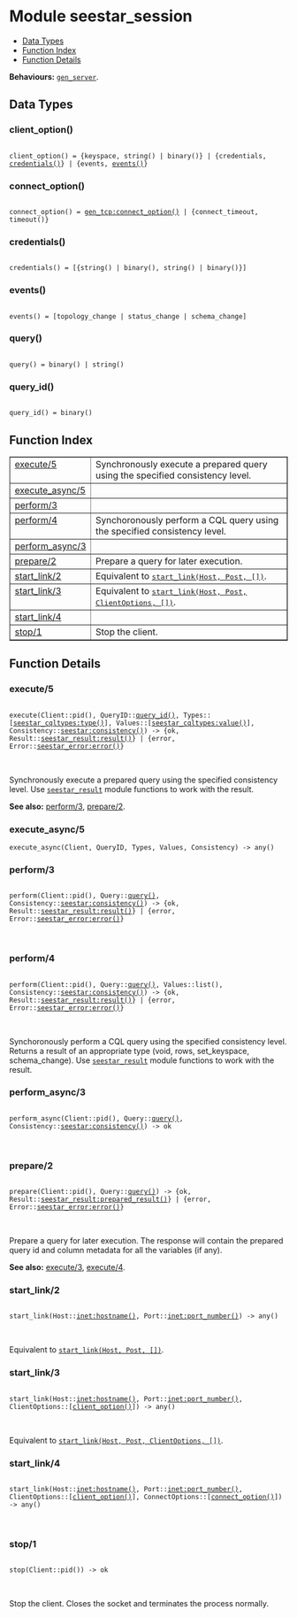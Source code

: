 

# Module seestar_session #
* [Data Types](#types)
* [Function Index](#index)
* [Function Details](#functions)

__Behaviours:__ [`gen_server`](gen_server.md).

<a name="types"></a>

## Data Types ##




### <a name="type-client_option">client_option()</a> ###



<pre><code>
client_option() = {keyspace, string() | binary()} | {credentials, <a href="#type-credentials">credentials()</a>} | {events, <a href="#type-events">events()</a>}
</code></pre>





### <a name="type-connect_option">connect_option()</a> ###



<pre><code>
connect_option() = <a href="gen_tcp.md#type-connect_option">gen_tcp:connect_option()</a> | {connect_timeout, timeout()}
</code></pre>





### <a name="type-credentials">credentials()</a> ###



<pre><code>
credentials() = [{string() | binary(), string() | binary()}]
</code></pre>





### <a name="type-events">events()</a> ###



<pre><code>
events() = [topology_change | status_change | schema_change]
</code></pre>





### <a name="type-query">query()</a> ###



<pre><code>
query() = binary() | string()
</code></pre>





### <a name="type-query_id">query_id()</a> ###



<pre><code>
query_id() = binary()
</code></pre>


<a name="index"></a>

## Function Index ##


<table width="100%" border="1" cellspacing="0" cellpadding="2" summary="function index"><tr><td valign="top"><a href="#execute-5">execute/5</a></td><td>Synchronously execute a prepared query using the specified consistency level.</td></tr><tr><td valign="top"><a href="#execute_async-5">execute_async/5</a></td><td></td></tr><tr><td valign="top"><a href="#perform-3">perform/3</a></td><td></td></tr><tr><td valign="top"><a href="#perform-4">perform/4</a></td><td>Synchoronously perform a CQL query using the specified consistency level.</td></tr><tr><td valign="top"><a href="#perform_async-3">perform_async/3</a></td><td></td></tr><tr><td valign="top"><a href="#prepare-2">prepare/2</a></td><td>Prepare a query for later execution.</td></tr><tr><td valign="top"><a href="#start_link-2">start_link/2</a></td><td>Equivalent to <a href="#start_link-3"><tt>start_link(Host, Post, [])</tt></a>.</td></tr><tr><td valign="top"><a href="#start_link-3">start_link/3</a></td><td>Equivalent to <a href="#start_link-4"><tt>start_link(Host, Post, ClientOptions, [])</tt></a>.</td></tr><tr><td valign="top"><a href="#start_link-4">start_link/4</a></td><td></td></tr><tr><td valign="top"><a href="#stop-1">stop/1</a></td><td>Stop the client.</td></tr></table>


<a name="functions"></a>

## Function Details ##

<a name="execute-5"></a>

### execute/5 ###


<pre><code>
execute(Client::pid(), QueryID::<a href="#type-query_id">query_id()</a>, Types::[<a href="seestar_cqltypes.md#type-type">seestar_cqltypes:type()</a>], Values::[<a href="seestar_cqltypes.md#type-value">seestar_cqltypes:value()</a>], Consistency::<a href="seestar.md#type-consistency">seestar:consistency()</a>) -&gt; {ok, Result::<a href="seestar_result.md#type-result">seestar_result:result()</a>} | {error, Error::<a href="seestar_error.md#type-error">seestar_error:error()</a>}
</code></pre>
<br />

Synchronously execute a prepared query using the specified consistency level.
Use [`seestar_result`](seestar_result.md) module functions to work with the result.

__See also:__ [perform/3](#perform-3), [prepare/2](#prepare-2).
<a name="execute_async-5"></a>

### execute_async/5 ###

`execute_async(Client, QueryID, Types, Values, Consistency) -> any()`


<a name="perform-3"></a>

### perform/3 ###


<pre><code>
perform(Client::pid(), Query::<a href="#type-query">query()</a>, Consistency::<a href="seestar.md#type-consistency">seestar:consistency()</a>) -&gt; {ok, Result::<a href="seestar_result.md#type-result">seestar_result:result()</a>} | {error, Error::<a href="seestar_error.md#type-error">seestar_error:error()</a>}
</code></pre>
<br />


<a name="perform-4"></a>

### perform/4 ###


<pre><code>
perform(Client::pid(), Query::<a href="#type-query">query()</a>, Values::list(), Consistency::<a href="seestar.md#type-consistency">seestar:consistency()</a>) -&gt; {ok, Result::<a href="seestar_result.md#type-result">seestar_result:result()</a>} | {error, Error::<a href="seestar_error.md#type-error">seestar_error:error()</a>}
</code></pre>
<br />

Synchoronously perform a CQL query using the specified consistency level.
Returns a result of an appropriate type (void, rows, set_keyspace, schema_change).
Use [`seestar_result`](seestar_result.md) module functions to work with the result.
<a name="perform_async-3"></a>

### perform_async/3 ###


<pre><code>
perform_async(Client::pid(), Query::<a href="#type-query">query()</a>, Consistency::<a href="seestar.md#type-consistency">seestar:consistency()</a>) -&gt; ok
</code></pre>
<br />


<a name="prepare-2"></a>

### prepare/2 ###


<pre><code>
prepare(Client::pid(), Query::<a href="#type-query">query()</a>) -&gt; {ok, Result::<a href="seestar_result.md#type-prepared_result">seestar_result:prepared_result()</a>} | {error, Error::<a href="seestar_error.md#type-error">seestar_error:error()</a>}
</code></pre>
<br />

Prepare a query for later execution. The response will contain the prepared
query id and column metadata for all the variables (if any).

__See also:__ [execute/3](#execute-3), [execute/4](#execute-4).
<a name="start_link-2"></a>

### start_link/2 ###


<pre><code>
start_link(Host::<a href="inet.md#type-hostname">inet:hostname()</a>, Port::<a href="inet.md#type-port_number">inet:port_number()</a>) -&gt; any()
</code></pre>
<br />

Equivalent to [`start_link(Host, Post, [])`](#start_link-3).
<a name="start_link-3"></a>

### start_link/3 ###


<pre><code>
start_link(Host::<a href="inet.md#type-hostname">inet:hostname()</a>, Port::<a href="inet.md#type-port_number">inet:port_number()</a>, ClientOptions::[<a href="#type-client_option">client_option()</a>]) -&gt; any()
</code></pre>
<br />

Equivalent to [`start_link(Host, Post, ClientOptions, [])`](#start_link-4).
<a name="start_link-4"></a>

### start_link/4 ###


<pre><code>
start_link(Host::<a href="inet.md#type-hostname">inet:hostname()</a>, Port::<a href="inet.md#type-port_number">inet:port_number()</a>, ClientOptions::[<a href="#type-client_option">client_option()</a>], ConnectOptions::[<a href="#type-connect_option">connect_option()</a>]) -&gt; any()
</code></pre>
<br />


<a name="stop-1"></a>

### stop/1 ###


<pre><code>
stop(Client::pid()) -&gt; ok
</code></pre>
<br />

Stop the client.
Closes the socket and terminates the process normally.
